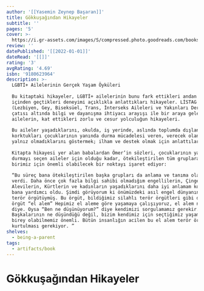 ```yaml
---
author: '[[Yasemin Zeynep Başaran]]'
title: Gökkuşağından Hikayeler
subtitle: ''
pages: '5'
cover: >-
  https://i.gr-assets.com/images/S/compressed.photo.goodreads.com/books/1666121240l/63034537._SX318_.jpg
review: ''
datePublished: '[[2022-01-01]]'
dateRead: '[[]]'
rating: '3'
avgRating: '4.69'
isbn: '9180623964'
description: >-
  LGBTİ+ Ailelerinin Gerçek Yaşam Öyküleri  
    
  Bu kitaptaki hikayeler, LGBTİ+ ailelerinin bunu fark ettikleri andan itibaren
  içinden geçtikleri deneyimi açıklıkla anlattıkları hikayeler. LİSTAG
  (Lezbiyen, Gey, Biseksüel, Trans, İnterseks Aileleri ve Yakınları Derneği)
  çatısı altında bilgi ve dayanışma ihtiyacı arayışı ile bir araya gelen
  ailelerin, kat ettikleri zorlu ve cesur yolculuğun hikayeleri.  
    
  Bu aileler yaşadıklarını, okulda, iş yerinde, aslında toplumda dışlanmasından
  korktukları çocuklarının yanında durma mücadelesi veren, verecek olan ailelere
  yalnız olmadıklarını göstermek; ilham ve destek olmak için anlattılar.  
    
  Kitapta hikayesi yer alan babalardan Ömer’in sözleri, çocuklarının yanında
  durmayı seçen aileler için olduğu kadar, ötekileştirilen tüm gruplara dair her
  birimiz için önemli olabilecek bir noktayı işaret ediyor:  
    
  “Bu süreç bana ötekileştirilen başka grupları da anlama ve tanıma olanağı
  verdi. Daha önce çok fazla bilgi sahibi olmadığım engellilerin, Çingenelerin,
  Alevilerin, Kürtlerin ve kadınların yaşadıklarını daha iyi anlamam konusunda
  bana yardımcı oldu. Şimdi görüyorum ki önümüzdeki asıl engel dünyanın en büyük
  terör örgütüymüş. Bu örgüt, bildiğimiz silahlı terör örgütleri gibi değil. Bu
  örgüt “el alem” Hepimiz el aleme göre yaşamaya çalışıyoruz, el alem ne düşünür
  diye. Oysa “Ben ne düşünüyorum?” diye kendimizi sorgulamamız gerekir.
  Başkalarının ne düşündüğü değil, bizim kendimiz için seçtiğimiz yaşam tarzı ve
  birey olabilmemiz önemli. Bütün insanlığın acilen bu el alem terör örgütünden
  kurtulması gerekiyor. ”
shelves:
  - being-a-parent
tags:
  - artifacts/book
---
```

#  Gökkuşağından Hikayeler
